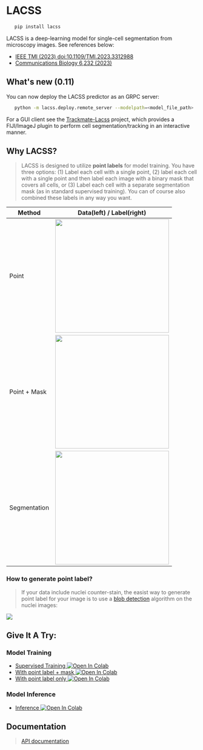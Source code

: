 # LACSS

```sh
   pip install lacss
```
LACSS is a deep-learning model for single-cell segmentation from microscopy images. See references below:

- [IEEE TMI (2023) doi:10.1109/TMI.2023.3312988](https://ieeexplore.ieee.org/document/10243149)
- [Communications Biology 6,232 (2023)](https://www.nature.com/articles/s42003-023-04608-5)

## What's new (0.11)

You can now deploy the LACSS predictor as an GRPC server:

```sh
   python -m lacss.deploy.remote_server --modelpath=<model_file_path>
```

For a GUI client see the [Trackmate-Lacss](https://github.com/jiyuuchc/TrackMate-Lacss) project, which provides a FIJI/ImageJ plugin to perform cell segmentation/tracking in an interactive manner.


## Why LACSS?
> LACSS is designed to utilize **point labels** for model training. You have three options: (1) Label each cell with a single point, (2) label each cell with a single point and then label each image with a binary mask that covers all cells, or (3) Label each cell with a separate segmentation mask (as in standard supervised training). You can of course also combined these labels in any way you want.

| Method | Data(left) / Label(right)|
| --- | --- |
| Point | <img src="https://github.com/jiyuuchc/lacss/raw/main-jax/.github/images/label_scheme_1.png" width="300"> |
| Point + Mask | <img src="https://github.com/jiyuuchc/lacss/raw/main-jax/.github/images/label_scheme_2.png" width="300"> |
| Segmentation | <img src="https://github.com/jiyuuchc/lacss/raw/main-jax/.github/images/label_scheme_3.png" width="300"> |


### How to generate point label?

> If your data include nuclei counter-stain, the easist way to generate point label for your image is to use a [blob detection](https://scikit-image.org/docs/stable/auto_examples/features_detection/plot_blob.html) algorithm on the nuclei images:

![](https://github.com/jiyuuchc/lacss/raw/main-jax/.github/images/blob_detection.png)

## Give It A Try:
### Model Training
  * [Supervised Training ![Open In Colab](https://colab.research.google.com/assets/colab-badge.svg)](https://colab.research.google.com/github/jiyuuchc/lacss/blob/main-jax/notebooks/train_with_segmentation_label.ipynb)
  * [With point label + mask ![Open In Colab](https://colab.research.google.com/assets/colab-badge.svg)](https://colab.research.google.com/github/jiyuuchc/lacss/blob/main-jax/notebooks/train_with_point_and_mask.ipynb)
  * [With point label only ![Open In Colab](https://colab.research.google.com/assets/colab-badge.svg)](https://colab.research.google.com/github/jiyuuchc/lacss/blob/main-jax/notebooks/train_with_point_label.ipynb)

### Model Inference
  * [Inference ![Open In Colab](https://colab.research.google.com/assets/colab-badge.svg)](https://colab.research.google.com/github/jiyuuchc/lacss/blob/main-jax/notebooks/inference.ipynb)

## Documentation
> [API documentation](https://jiyuuchc.github.io/lacss/)
